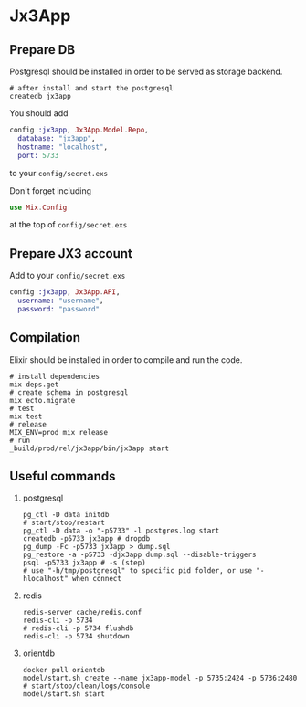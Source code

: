 # Jx3App

## Prepare DB
Postgresql should be installed in order to be served as storage backend.
```shell
# after install and start the postgresql
createdb jx3app
```
You should add
```elixir
config :jx3app, Jx3App.Model.Repo,
  database: "jx3app",
  hostname: "localhost",
  port: 5733
```
to your `config/secret.exs`

Don't forget including
```elixir
use Mix.Config
```
at the top of `config/secret.exs`

## Prepare JX3 account
Add to your `config/secret.exs`
```elixir
config :jx3app, Jx3App.API,
  username: "username",
  password: "password"
```

## Compilation
Elixir should be installed in order to compile and run the code.
```shell
# install dependencies
mix deps.get
# create schema in postgresql
mix ecto.migrate
# test
mix test
# release
MIX_ENV=prod mix release
# run
_build/prod/rel/jx3app/bin/jx3app start
```

## Useful commands

1. postgresql
    ```shell
    pg_ctl -D data initdb
    # start/stop/restart
    pg_ctl -D data -o "-p5733" -l postgres.log start
    createdb -p5733 jx3app # dropdb
    pg_dump -Fc -p5733 jx3app > dump.sql
    pg_restore -a -p5733 -djx3app dump.sql --disable-triggers
    psql -p5733 jx3app # -s (step)
    # use "-h/tmp/postgresql" to specific pid folder, or use "-hlocalhost" when connect
    ```
2. redis
    ```shell
    redis-server cache/redis.conf
    redis-cli -p 5734
    # redis-cli -p 5734 flushdb
    redis-cli -p 5734 shutdown
    ```

3. orientdb
    ```shell
    docker pull orientdb
    model/start.sh create --name jx3app-model -p 5735:2424 -p 5736:2480
    # start/stop/clean/logs/console
    model/start.sh start
    ```